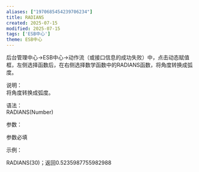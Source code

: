 ```yaml
---
aliases: ["1970685454239706234"]
title: RADIANS
created: 2025-07-15
modified: 2025-07-15
tags: ['ESB中心']
theme: ESB中心
---
```


后台管理中心->ESB中心->动作流（或接口信息的成功失败）中，点击动态赋值框，左侧选择函数后，在右侧选择数学函数中的RADIANS函数，将角度转换成弧度。

说明：  
将角度转换成弧度。

语法：  
RADIANS(Number)  

参数：

参数必填

示例：

RADIANS(30)；返回0.5235987755982988
